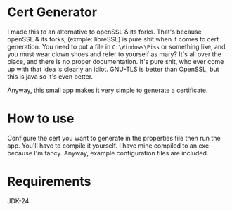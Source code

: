 # Cert Generator
I made this to an alternative to openSSL & its forks.
That's because openSSL & its forks, (exmple: libreSSL) is pure shit when it comes to cert generation.
You need to put a file in `C:\Windows\Piss` or something like, and you must wear clown shoes and refer to yourself as mary?
It's all over the place, and there is no proper documentation.
It's pure shit, who ever come up with that idea is clearly an idiot.
GNU-TLS is better than OpenSSL, but this is java so it's even better.

Anyway, this small app makes it very simple to generate a certificate.


# How to use
Configure the cert you want to generate in the properties file then run the app. You'll have to compile it yourself.
I have mine compiled to an exe because I'm fancy.
Anyway, example configuration files are included.


# Requirements
JDK-24
